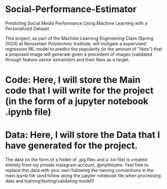 # Social-Performance-Estimator
 Predicting Social Media Performance Using Machine Learning with a Personalized Dataset.

 This project, as part of the Machine Learning Engineering Class (Spring 2024) at Rensselaer Polytechnic Institute, will instigate a supervised regression ML model to predict the popularity (in the amount of "likes") that a proposed image will generate given a precedent of images (validated through feature vector extraction) and their likes as a target. 


# Code: Here, I will store the Main code that I will write for the project (in the form of a jupyter notebook .ipynb file)

# Data: Here, I will store the Data that I have generated for the project.
The data (in the form of a folder of .jpg files and a .txt file) is created entirely from my private instagram account, @mythicane. Feel free to replace this data with your own following the naming conventions in the main.ipynb file (and follow along the jupyter notebook file when processing data and training/testing/validating model!) 